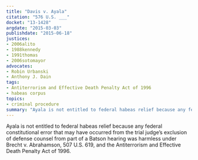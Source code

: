 ```yaml
---
title: "Davis v. Ayala"
citation: "576 U.S. ___"
docket: "13-1428"
argdate: "2015-03-03"
publishdate: "2015-06-18"
justices:
- 2006alito
- 1988kennedy
- 1991thomas
- 2006sotomayor
advocates:
- Robin Urbanski
- Anthony J. Dain
tags:
- Antiterrorism and Effective Death Penalty Act of 1996
- habeas corpus
topics:
- criminal procedure
summary: "Ayala is not entitled to federal habeas relief because any federal constitutional error that may have occurred from the trial judge’s exclusion of defense counsel from part of a Batson hearing was harmless under Brecht v. Abrahamson, 507 U.S. 619, and the Antiterrorism and Effective Death Penalty Act of 1996."
---
```

Ayala is not entitled to federal habeas relief because any federal constitutional error that may have occurred from the trial judge’s exclusion of defense counsel from part of a Batson hearing was harmless under Brecht v. Abrahamson, 507 U.S. 619, and the Antiterrorism and Effective Death Penalty Act of 1996.